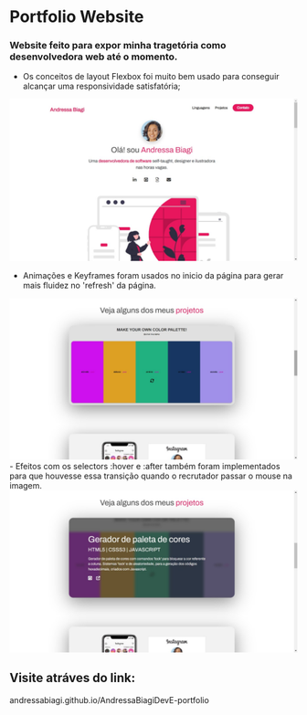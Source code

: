 # Portfolio Website

### Website feito para expor minha tragetória como desenvolvedora web até o momento.

- Os conceitos de layout Flexbox foi muito bem usado para conseguir alcançar uma responsividade satisfatória;
 <img src="./assets/media/e-portfolio.jpeg" width="1080">

 - Animações e Keyframes foram usados no inicio da página para gerar mais fluidez no 'refresh' da página.

 <img src="./assets/media/e-portfolio-print.jpeg" width="1080">
 - Efeitos com os selectors :hover e :after também foram implementados para que houvesse essa transição quando o recrutador passar o mouse na imagem.

 <img src="./assets/media/e-portfolio-print02.jpeg" width="1080">
 
 ## Visite atráves do link:

andressabiagi.github.io/AndressaBiagiDevE-portfolio

